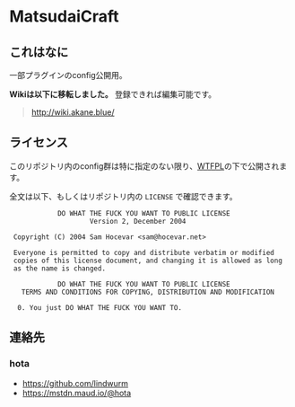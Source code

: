 # MatsudaiCraft

## これはなに

一部プラグインのconfig公開用。

**Wikiは以下に移転しました。** 登録できれば編集可能です。

> http://wiki.akane.blue/

## ライセンス

このリポジトリ内のconfig群は特に指定のない限り、[WTFPL](http://www.wtfpl.net/)の下で公開されます。

全文は以下、もしくはリポジトリ内の `LICENSE` で確認できます。

```
            DO WHAT THE FUCK YOU WANT TO PUBLIC LICENSE
                    Version 2, December 2004

 Copyright (C) 2004 Sam Hocevar <sam@hocevar.net>

 Everyone is permitted to copy and distribute verbatim or modified
 copies of this license document, and changing it is allowed as long
 as the name is changed.

            DO WHAT THE FUCK YOU WANT TO PUBLIC LICENSE
   TERMS AND CONDITIONS FOR COPYING, DISTRIBUTION AND MODIFICATION

  0. You just DO WHAT THE FUCK YOU WANT TO.
```

## 連絡先

### hota

- https://github.com/lindwurm
- https://mstdn.maud.io/@hota
